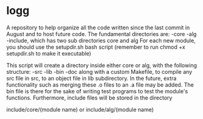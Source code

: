 # logg
A repository to help organize all the code written since the last commit in August
and to host future code. The fundamental directories are: 
	-core
	-alg
	-include, which has two sub directories core and alg
For each new module, you should use the setupdir.sh bash script 
(remember to run chmod +x setupdir.sh to make it executable)

This script will create a directory inside either core or alg,
with the following structure:
	-src
	-lib
	-bin
	-doc
along with a custom Makefile, to compile any src file in src, to
an object file in lib subdirectory. In the future, extra functionality
such as merging these .o files to an .a file may be added. The bin file
is there for the sake of writing test programs to test the module's
functions. Furthermore, include files will be stored in the directory

include/core/(module name) or
include/alg/(module name)
